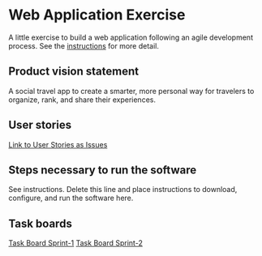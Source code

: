 # Web Application Exercise

A little exercise to build a web application following an agile development process. See the [instructions](instructions.md) for more detail.

## Product vision statement

A social travel app to create a smarter, more personal way for travelers to organize, rank, and share their experiences.

## User stories

[Link to User Stories as Issues](https://github.com/swe-students-fall2025/2-web-app-team-gals/issues)

## Steps necessary to run the software

See instructions. Delete this line and place instructions to download, configure, and run the software here.

## Task boards

[Task Board Sprint-1](https://github.com/orgs/swe-students-fall2025/projects/27)
[Task Board Sprint-2](https://github.com/orgs/swe-students-fall2025/projects/31)
